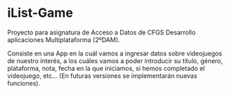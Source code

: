 # iList-Game

Proyecto para asignatura de Acceso a Datos de CFGS Desarrollo aplicaciones Multiplataforma (2ºDAM).

Consiste en una App en la cuál vamos a ingresar datos sobre videojuegos de nuestro interés, a los cuáles vamos a poder introducir su título, género, plataforma, nota, fecha en la que iniciamos, si hemos completado el videojuego, etc... (En futuras versiones se implementarán nuevas funciones).
